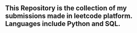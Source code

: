 ## This Repository is the collection of my submissions made in leetcode platform. Languages include Python and SQL.
